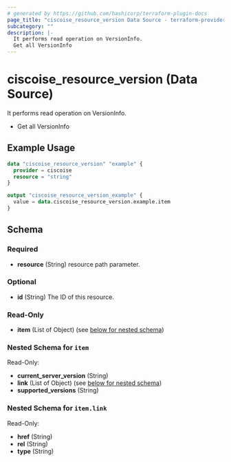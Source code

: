 ```yaml
---
# generated by https://github.com/hashicorp/terraform-plugin-docs
page_title: "ciscoise_resource_version Data Source - terraform-provider-ciscoise"
subcategory: ""
description: |-
  It performs read operation on VersionInfo.
  Get all VersionInfo
---
```


# ciscoise_resource_version (Data Source)

It performs read operation on VersionInfo.

- Get all VersionInfo

## Example Usage

```terraform
data "ciscoise_resource_version" "example" {
  provider = ciscoise
  resource = "string"
}

output "ciscoise_resource_version_example" {
  value = data.ciscoise_resource_version.example.item
}
```

<!-- schema generated by tfplugindocs -->
## Schema

### Required

- **resource** (String) resource path parameter.

### Optional

- **id** (String) The ID of this resource.

### Read-Only

- **item** (List of Object) (see [below for nested schema](#nestedatt--item))

<a id="nestedatt--item"></a>
### Nested Schema for `item`

Read-Only:

- **current_server_version** (String)
- **link** (List of Object) (see [below for nested schema](#nestedobjatt--item--link))
- **supported_versions** (String)

<a id="nestedobjatt--item--link"></a>
### Nested Schema for `item.link`

Read-Only:

- **href** (String)
- **rel** (String)
- **type** (String)


